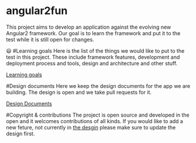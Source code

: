 # angular2fun
This project aims to develop an application against the evolving new Angular2 framework.  Our goal is to learn the framework and put it to the test while it is still open for changes.

:smiley:
#Learning goals
Here is the list of the things we would like to put to the test in this project. These include framework features, development and deployment process and tools, design and architecture and other stuff.

[Learning goals]

#Design documents
Here we keep the design documents for the app we are building. The design is open and we take pull requests for it.

[Design Documents]

#Copyright & contributions 
The project is open source and developed in the open and it welcomes contributions of all kinds. If you would like to add a new feture, not currently in [the desgin](./docs/app_design/) please make sure to update the design first.


[Learning goals]:./docs/LEARNING_GOALS.md
[Design Documents]:./docs/app_design/